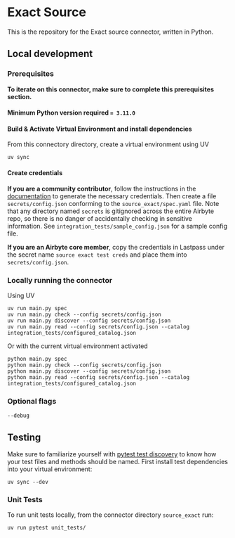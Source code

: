 # Exact Source

This is the repository for the Exact source connector, written in Python.

## Local development

### Prerequisites

**To iterate on this connector, make sure to complete this prerequisites section.**

#### Minimum Python version required `= 3.11.0`

#### Build & Activate Virtual Environment and install dependencies

From this connectory directory, create a virtual environment using UV

```shell
uv sync
```

#### Create credentials

**If you are a community contributor**, follow the instructions in
the [documentation](https://docs.airbyte.io/integrations/sources/exact)
to generate the necessary credentials. Then create a file `secrets/config.json` conforming to the
`source_exact/spec.yaml` file.
Note that any directory named `secrets` is gitignored across the entire Airbyte repo, so there is no danger of
accidentally checking in sensitive information.
See `integration_tests/sample_config.json` for a sample config file.

**If you are an Airbyte core member**, copy the credentials in Lastpass under the secret name `source exact test creds`
and place them into `secrets/config.json`.

### Locally running the connector

Using UV

```shell
uv run main.py spec
uv run main.py check --config secrets/config.json
uv run main.py discover --config secrets/config.json
uv run main.py read --config secrets/config.json --catalog integration_tests/configured_catalog.json
```

Or with the current virtual environment activated

```shell
python main.py spec
python main.py check --config secrets/config.json
python main.py discover --config secrets/config.json
python main.py read --config secrets/config.json --catalog integration_tests/configured_catalog.json
```

### Optional flags

```
--debug
```

## Testing

Make sure to familiarize yourself
with [pytest test discovery](https://docs.pytest.org/en/latest/goodpractices.html#test-discovery) to know how your test
files and methods should be named.
First install test dependencies into your virtual environment:

```shell
uv sync --dev
```

### Unit Tests

To run unit tests locally, from the connector directory `source_exact` run:

```
uv run pytest unit_tests/
```

